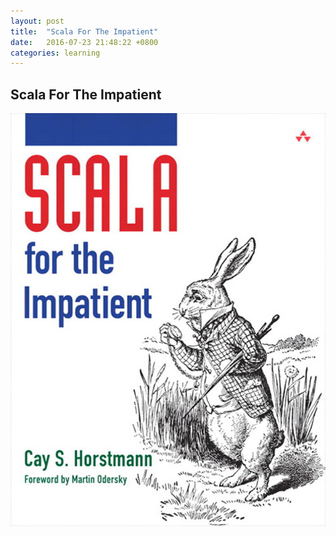 ```yaml
---
layout: post
title:  "Scala For The Impatient"
date:   2016-07-23 21:48:22 +0800
categories: learning
---
```


## Scala For The Impatient
![图片](/assets/scala_for_the_impatient.png)
